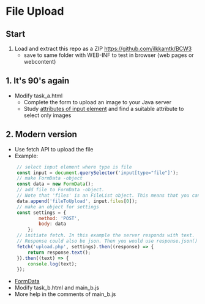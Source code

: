 # File Upload

## Start
1. Load and extract this repo as a ZIP https://github.com/ilkkamtk/BCW3
   * save to same folder with WEB-INF to test in browser (web pages or webcontent)

## 1. It's 90's again

* Modify task_a.html
  * Complete the form to upload an image to your Java server
  * Study [attributes of input element](https://www.w3schools.com/tags/tag_input.asp) and find a suitable attribute to select only images 


## 2. Modern version

* Use fetch API to upload the file
* Example:
```javascript
    // select input element where type is file
    const input = document.querySelector('input[type="file"]');
    // make FormData -object
    const data = new FormData();
    // add file to FormData -object.
    // Note that 'files' is an FileList object. This means that you can upload multiple files. 
    data.append('fileToUpload', input.files[0]);
    // make an object for settings
    const settings = {
            method: 'POST',
            body: data
        };
    // initiate fetch. In this example the server responds with text.
    // Response could also be json. Then you would use response.json()
    fetch('upload.php', settings).then((response) => {
        return response.text();
    }).then((text) => {
        console.log(text);
    });
```
* [FormData](https://developer.mozilla.org/en-US/docs/Web/API/FormData)
* Modify task_b.html and main_b.js
* More help in the comments of main_b.js
